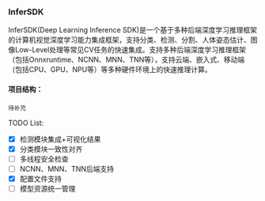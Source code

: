 ### InferSDK
InferSDK(Deep Learning Inference SDK)是一个基于多种后端深度学习推理框架的计算机视觉深度学习能力集成框架，支持分类、检测、分割、人体姿态估计、图像Low-Level处理等常见CV任务的快速集成。支持多种后端深度学习推理框架（包括Onnxruntime、NCNN、MNN、TNN等），支持云端、嵌入式、移动端（包括CPU、GPU、NPU等）等多种硬件环境上的快速推理计算。

#### 项目结构：
```
待补充
```

TODO List:  
- [x] 检测模块集成+可视化结果 
- [x] 分类模块一致性对齐
- [ ] 多线程安全检查
- [ ] NCNN、MNN、TNN后端支持
- [x] 配置文件支持
- [ ] 模型资源统一管理
